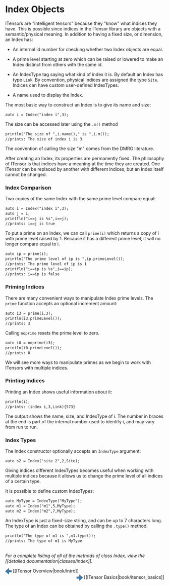 # Index Objects

ITensors are "intelligent tensors" because they "know" what indices they have. This is possible since
indices in the ITensor library are objects with a semantic/physical meaning. In addition to having a fixed
size, or dimension, an Index has:

* An internal id number for checking whether two Index objects are equal.

* A prime level starting at zero which can be raised or lowered to make an Index distinct
from others with the same id.

* An IndexType tag saying what kind of index it is. By default an Index has type `Link`. 
By convention, physical indices are assigned the type `Site`. Indices can have custom user-defined IndexTypes.

* A name used to display the Index.

The most basic way to construct an Index is to give its name and size:

    auto i = Index("index i",3);

The size can be accessed later using the `.m()` method

    println("The size of ",i.name()," is ",i.m());
    //prints: The size of index i is 3

The convention of calling the size "m" comes from the DMRG literature.

After creating an Index, its properties are permanently fixed. The philosophy
of ITensor is that indices have a meaning at the time they are created.
One ITensor can be replaced by another with different indices, but an Index 
itself cannot be changed. 

### Index Comparison

Two copies of the same Index with the same prime level compare equal:

    auto i = Index("index i",3);
    auto j = i;
    printfln("i==j is %s",i==j);
    //prints: i==j is true

To put a prime on an Index, we can call `prime(i)` which returns a copy of i with prime level raised by 1.
Because it has a different prime level, it will no longer compare equal to i.

    auto ip = prime(i);
    println("The prime level of ip is ",ip.primeLevel());
    //prints: The prime level of ip is 1
    printfln("i==ip is %s",i==ip);
    //prints: i==ip is false

### Priming Indices

There are many convenient ways to manipulate Index prime levels.
The `prime` function accepts an optional increment amount:

    auto i3 = prime(i,3);
    println(i3.primeLevel());
    //prints: 3

Calling `noprime` resets the prime level to zero.

    auto i0 = noprime(i3);
    println(i0.primeLevel());
    //prints: 0

We will see more ways to manipulate primes as we 
begin to work with ITensors with multiple indices.

### Printing Indices

Printing an Index shows useful information about it:

    println(i);
    //prints: (index i,3,Link){573}

The output shows the name, size, and IndexType of i. The number in braces at the end
is part of the internal number used to identify i, and may vary from run to run.


### Index Types

The Index constructor optionally accepts an `IndexType` argument:

    auto s2 = Index("site 2",2,Site);

Giving indices different IndexTypes becomes useful when working with multiple indices
because it allows us to change the prime level of all indices of a certain type.

It is possible to define custom IndexTypes:

    auto MyType = IndexType("MyType");
    auto m1 = Index("m1",5,MyType);
    auto m2 = Index("m2",7,MyType);

An IndexType is just a fixed-size string, and can be up to 7 characters long. 
The type of an Index can be obtained by calling the `.type()` method.

    println("The type of m1 is ",m1.type());
    //prints: The type of m1 is MyType

<br/>
<i>For a complete listing of all of the methods of class Index, view the
[[detailed documentation|classes/index]].</i>


<span style="float:left;"><img src="../../left_arrow.png" width="20px" style="vertical-align:middle;"/> 
[[ITensor Overview|book/intro]]
</span>
<span style="float:right;"><img src="../../right_arrow.png" width="20px" style="vertical-align:middle;"/> 
[[ITensor Basics|book/itensor_basics]]
</span>

